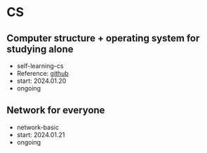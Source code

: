 # CS

## Computer structure + operating system for studying alone

- self-learning-cs
- Reference: [github](https://github.com/kangtegong/self-learning-cs)
- start: 2024.01.20
- ongoing

## Network for everyone

- network-basic
- start: 2024.01.21
- ongoing